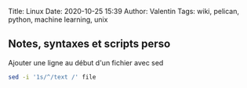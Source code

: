 Title: Linux
Date: 2020-10-25 15:39
Author: Valentin
Tags: wiki, pelican, python, machine learning, unix

## Notes, syntaxes et scripts perso

Ajouter une ligne au début d'un fichier avec sed

```bash
sed -i '1s/^/text /' file
```
